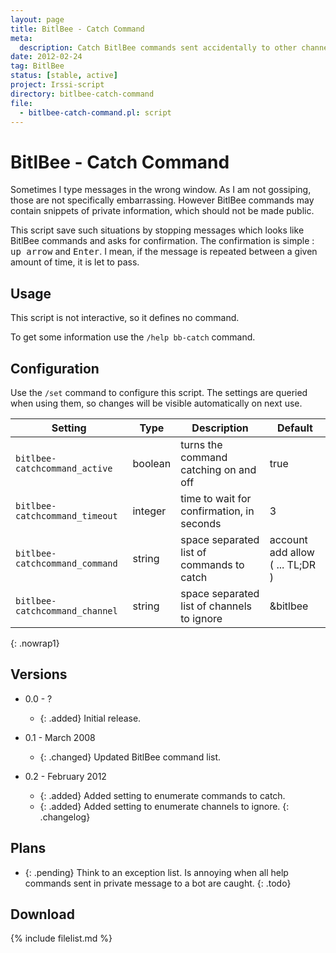 ```yaml
---
layout: page
title: BitlBee - Catch Command
meta:
  description: Catch BitlBee commands sent accidentally to other channels.
date: 2012-02-24
tag: BitlBee
status: [stable, active]
project: Irssi-script
directory: bitlbee-catch-command
file:
  - bitlbee-catch-command.pl: script
---
```


# BitlBee - Catch Command

Sometimes I type messages in the wrong window. As I am not gossiping, those are not specifically embarrassing. However BitlBee commands may contain snippets of private
information, which should not be made public.

This script save such situations by stopping messages which looks like BitlBee commands and asks for confirmation. The confirmation is simple : <kbd>up arrow</kbd> and
<kbd>Enter</kbd>. I mean, if the message is repeated between a given amount of time, it is let to pass.

## Usage

This script is not interactive, so it defines no command.

To get some information use the `/help bb-catch` command.

## Configuration

Use the `/set` command to configure this script. The settings are queried when using them, so changes will be visible automatically on next use.

| Setting                        | Type    | Description                                | Default                         |
|--------------------------------|---------|--------------------------------------------|---------------------------------|
| `bitlbee-catchcommand_active`  | boolean | turns the command catching on and off      | true                            |
| `bitlbee-catchcommand_timeout` | integer | time to wait for confirmation, in seconds  | 3                               |
| `bitlbee-catchcommand_command` | string  | space separated list of commands to catch  | account add allow ( ... TL;DR ) |
| `bitlbee-catchcommand_channel` | string  | space separated list of channels to ignore | &bitlbee                        |
{: .nowrap1}

## Versions

* 0.0 - ?
  * {: .added} Initial release.

* 0.1 - March 2008
  * {: .changed} Updated BitlBee command list.

* 0.2 - February 2012
  * {: .added} Added setting to enumerate commands to catch.
  * {: .added} Added setting to enumerate channels to ignore.
{: .changelog}

## Plans

* {: .pending} Think to an exception list. Is annoying when all help commands sent in private message to a bot are caught.
{: .todo}

## Download

{% include filelist.md %}
